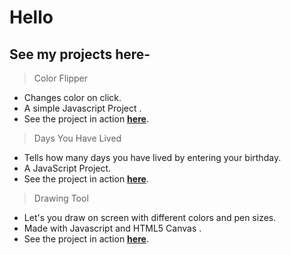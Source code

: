 # Hello

## See my projects here-

> Color Flipper
 * Changes color on click.
 * A simple Javascript Project .
 * See the project in action **[here](https://keshav-bajaj.github.io/projects/colorflipper/)**.
 
 
> Days You Have Lived
 * Tells how many days you have lived by entering your birthday.
 * A JavaScript Project.
 * See the project in action **[here](https://keshav-bajaj.github.io/projects/daysyouhavelived/)**.

> Drawing Tool
 * Let's you draw on screen with different colors and pen sizes.
 * Made with Javascript and HTML5 Canvas .
 * See the project in action **[here](https://keshav-bajaj.github.io/projects/drawingtool/)**.
 
 